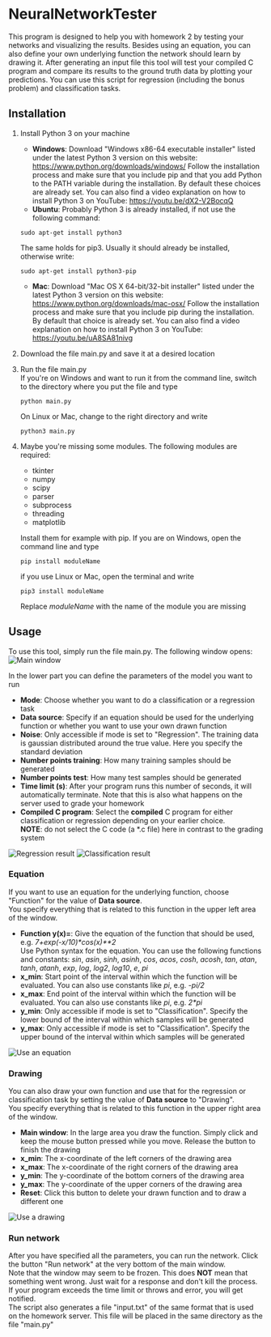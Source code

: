 # NeuralNetworkTester

This program is designed to help you with homework 2 by testing your networks and visualizing the results. Besides using an equation, you can also define your own underlying function the network should learn by drawing it. After generating an input file this tool will test your compiled C program and compare its results to the ground truth data by plotting your predictions. You can use this script for regression (including the bonus problem) and classification tasks.

## Installation

1. Install Python 3 on your machine  
   
   * **Windows**: Download "Windows x86-64 executable installer" listed under the latest Python 3 version on this website: https://www.python.org/downloads/windows/ 
   Follow the installation process and make sure that you include pip and that you add Python to the PATH variable during the installation. By default these choices are already set. You can also find a video explanation on how to install Python 3 on YouTube: https://youtu.be/dX2-V2BocqQ
   * **Ubuntu**: Probably Python 3 is already installed, if not use the following command:  
   ```
   sudo apt-get install python3 
   ```  
   The same holds for pip3. Usually it should already be installed, otherwise write:
   ```
   sudo apt-get install python3-pip
   ```
   * **Mac**: Download "Mac OS X 64-bit/32-bit installer" listed under the latest Python 3 version on this website: https://www.python.org/downloads/mac-osx/ 
   Follow the installation process and make sure that you include pip during the installation. By default that choice is already set. You can also find a video explanation on how to install Python 3 on YouTube: https://youtu.be/uA8SA81nivg
2. Download the file main.py and save it at a desired location
3. Run the file main.py  
   If you're on Windows and want to run it from the command line, switch to the directory where you put the file and type
   ```
   python main.py
   ```
   On Linux or Mac, change to the right directory and write
   ```
   python3 main.py
   ```
4. Maybe you're missing some modules. The following modules are required:

   * tkinter
   * numpy
   * scipy
   * parser
   * subprocess
   * threading
   * matplotlib
   
   Install them for example with pip. If you are on Windows, open the command line and type
   ```
   pip install moduleName
   ```
   if you use Linux or Mac, open the terminal and write
   ```
   pip3 install moduleName
   ```
   Replace *moduleName* with the name of the module you are missing

## Usage

To use this tool, simply run the file main.py. The following window opens:  
![Main window](https://user-images.githubusercontent.com/10931987/31255236-1fec3022-aa2c-11e7-83fd-e00aa8cf1dfe.png)

In the lower part you can define the parameters of the model you want to run
* **Mode**: Choose whether you want to do a classification or a regression task
* **Data source**: Specify if an equation should be used for the underlying function or whether you want to use your own drawn function
* **Noise**: Only accessible if mode is set to "Regression". The training data is gaussian distributed around the true value. Here you specify the standard deviation
* **Number points training**: How many training samples should be generated
* **Number points test**: How many test samples should be generated
* **Time limit (s)**: After your program runs this number of seconds, it will automatically terminate. Note that this is also what happens on the server used to grade your homework
* **Compiled C program**: Select the **compiled** C program for either classification or regression depending on your earlier choice.  
**NOTE**: do not select the C code (a *.c file) here in contrast to the grading system

![Regression result](https://user-images.githubusercontent.com/10931987/31256331-172ed60a-aa32-11e7-9bf6-466533cfc5f9.png)
![Classification result](https://user-images.githubusercontent.com/10931987/31256868-58558f86-aa35-11e7-80b7-f4662bfdf4be.png)

### Equation

If you want to use an equation for the underlying function, choose "Function" for the value of **Data source**.  
You specify everything that is related to this function in the upper left area of the window.
* **Function y(x)=**: Give the equation of the function that should be used, e.g. *7+exp(-x/10)\*cos(x)\*\*2*  
  Use Python syntax for the equation. You can use the following functions and constants: *sin*, *asin*, *sinh*, *asinh*, *cos*, *acos*, *cosh*, *acosh*, *tan*, *atan*, *tanh*, *atanh*, *exp*, *log*, *log2*, *log10*, *e*, *pi*
* **x_min**: Start point of the interval within which the function will be evaluated. You can also use constants like *pi*, e.g. *-pi/2*
* **x_max**: End point of the interval within which the function will be evaluated. You can also use constants like *pi*, e.g. *2\*pi*
* **y_min**: Only accessible if mode is set to "Classification". Specify the lower bound of the interval within which samples will be generated
* **y_max**: Only accessible if mode is set to "Classification". Specify the upper bound of the interval within which samples will be generated

![Use an equation](https://user-images.githubusercontent.com/10931987/31256189-3b0ac29c-aa31-11e7-9641-193cb31e9d31.png)

### Drawing

You can also draw your own function and use that for the regression or classification task by setting the value of **Data source** to "Drawing".  
You specify everything that is related to this function in the upper right area of the window.
* **Main window**: In the large area you draw the function. Simply click and keep the mouse button pressed while you move. Release the button to finish the drawing
* **x_min**: The x-coordinate of the left corners of the drawing area
* **x_max**: The x-coordinate of the right corners of the drawing area
* **y_min**: The y-coordinate of the bottom corners of the drawing area
* **y_max**: The y-coordinate of the upper corners of the drawing area
* **Reset**: Click this button to delete your drawn function and to draw a different one

![Use a drawing](https://user-images.githubusercontent.com/10931987/31256419-b9b6513c-aa32-11e7-922b-8d40c425789a.png)

### Run network

After you have specified all the parameters, you can run the network. Click the button "Run network" at the very bottom of the main window.  
Note that the window may seem to be frozen. This does **NOT** mean that something went wrong. Just wait for a response and don't kill the process.  
If your program exceeds the time limit or throws and error, you will get notified.  
The script also generates a file "input.txt" of the same format that is used on the homework server. This file will be placed in the same directory as the file "main.py"
